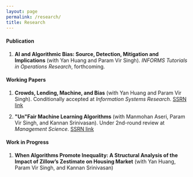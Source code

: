 ```yaml
---
layout: page
permalink: /research/
title: Research
---
```

####  Publication

1. **AI and Algorithmic Bias: Source, Detection, Mitigation and Implications** (with Yan Huang and Param Vir Singh). *INFORMS Tutorials in Operations Research*, forthcoming.

   

#### Working Papers

1. **Crowds, Lending, Machine, and Bias**  (with Yan Huang and Param Vir Singh). Conditionally accepted at *Information Systems Research*. 
[SSRN link](https://ssrn.com/abstract=3206027)

2. **"Un"Fair Machine Learning Algorithms** (with Manmohan Aseri, Param Vir Singh, and Kannan Srinivasan). Under 2nd-round review at *Management Science*.
[SSRN link](https://ssrn.com/abstract=3408275)



#### Work in Progress

1. **When Algorithms Promote Inequality: A Structural Analysis of the Impact of Zillow’s Zestimate on Housing Market** (with Yan Huang, Param Vir Singh, and Kannan Srinivasan)

